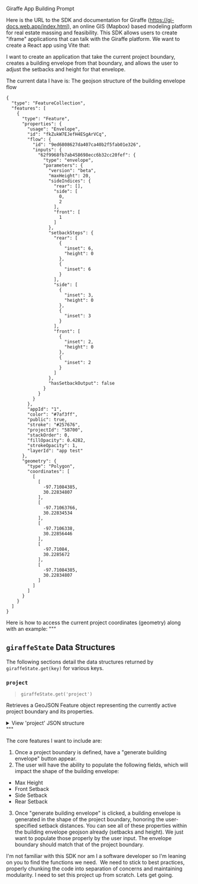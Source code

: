Giraffe App Building Prompt

Here is the URL to the SDK and documentation for Giraffe (https://gi-docs.web.app/index.html), an online GIS (Mapbox) based modeling platform for real estate massing and feasibility. This SDK allows users to create "iframe" applications that can talk with the Giraffe platform. We want to create a React app using Vite that:

I want to create an application that take the current project boundary, creates a building envelope from that boundary, and allows the user to adjust the setbacks and height for that envelope. 

The current data I have is:
The geojson structure of the building envelope flow
```
{
  "type": "FeatureCollection",
  "features": [
    {
      "type": "Feature",
      "properties": {
        "usage": "Envelope",
        "id": "fkZukW7EJefH4ESgArVCq",
        "flow": {
          "id": "9ed6808627da407ca40b2f5fab01e326",
          "inputs": {
            "62f9968fb7ab458698ecc6b32cc20fef": {
              "type": "envelope",
              "parameters": {
                "version": "beta",
                "maxHeight": 20,
                "sideIndices": {
                  "rear": [],
                  "side": [
                    0,
                    2
                  ],
                  "front": [
                    1
                  ]
                },
                "setbackSteps": {
                  "rear": [
                    {
                      "inset": 6,
                      "height": 0
                    },
                    {
                      "inset": 6
                    }
                  ],
                  "side": [
                    {
                      "inset": 3,
                      "height": 0
                    },
                    {
                      "inset": 3
                    }
                  ],
                  "front": [
                    {
                      "inset": 2,
                      "height": 0
                    },
                    {
                      "inset": 2
                    }
                  ]
                },
                "hasSetbackOutput": false
              }
            }
          }
        },
        "appId": "1",
        "color": "#7af3ff",
        "public": true,
        "stroke": "#257676",
        "projectId": "58700",
        "stackOrder": 0,
        "fillOpacity": 0.4282,
        "strokeOpacity": 1,
        "layerId": "app test"
      },
      "geometry": {
        "type": "Polygon",
        "coordinates": [
          [
            [
              -97.71084385,
              30.22834807
            ],
            [
              -97.71063766,
              30.22834534
            ],
            [
              -97.7106338,
              30.22856446
            ],
            [
              -97.71084,
              30.2285672
            ],
            [
              -97.71084385,
              30.22834807
            ]
          ]
        ]
      }
    }
  ]
}
```

Here is how to access the current project coordinates (geometry) along with an example:
"""
## `giraffeState` Data Structures

The following sections detail the data structures returned by `giraffeState.get(key)` for various keys.

### `project`

> `giraffeState.get('project')`

Retrieves a GeoJSON Feature object representing the currently active project boundary and its properties.

<details>
<summary>View 'project' JSON structure</summary>

```json
{
  "type": "Feature",
  "geometry": {
    "type": "Polygon",
    "coordinates": [/* an array of coordinate arrays */]
  },
  "properties": {
    "name": "Austin Feasibility",
    "id": "58808",
    "units": "meters",
    "org_id": 1,
    "org_name": "Giraffe Team",
    "created_at": "2025-07-25T16:19:49.225471+00:00",
    "updated_at": "2025-08-01T03:51:28.270885+00:00",
    /* ... more custom and system properties ... */
  },
  "_permissions": {
    "userAccess": [
      {
        "id": 115823,
        "user_email": "ian@giraffe.build",
        "project": 58808,
        "access_level": "admin"
      }
    ],
    "teamAccess": [],
    "orgAccess": [],
    "orgAdmin": true,
    "fullPermissions": false,
    "maxPermission": "admin"
  }
}
```
</details>
"""

The core features I want to include are:
1. Once a project boundary is defined, have a "generate building envelope" button appear.
2. The user will have the ability to populate the following fields, which will impact the shape of the building envelope:
  - Max Height
  - Front Setback
  - Side Setback
  - Rear Setback
  
3. Once "generate building envelope" is clicked, a building envelope is generated in the shape of the project boundary, honoring the user-specified setback distances. You can see all of these properties within the building envelope geojson already (setbacks and height). We just want to populate those properly by the user input. The envelope boundary should match that of the project boundary. 

I'm not familiar with this SDK nor am I a software developer so I'm leaning on you to find the functions we need. 
We need to stick to best practices, properly chunking the code into separation of concerns and maintaining modularity. I need to set this project up from scratch. Lets get going. 